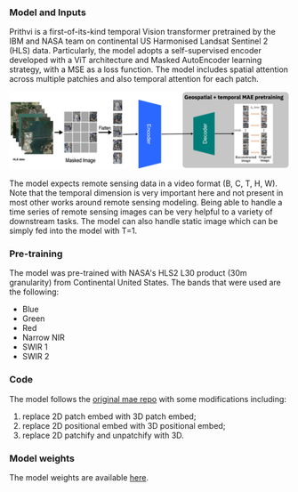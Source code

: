 
### Model and Inputs
Prithvi is a first-of-its-kind temporal Vision transformer pretrained by the IBM and NASA team on continental US Harmonised Landsat Sentinel 2 (HLS) data. Particularly, the model adopts a self-supervised encoder developed with a ViT architecture and Masked AutoEncoder learning strategy, with a MSE as a loss function. The model includes spatial attention across multiple patchies and also temporal attention for each patch. 

![](Prithvi_training.png)

The model expects remote sensing data in a video format (B, C, T, H, W). Note that the temporal dimension is very important here and not present in most 
other works around remote sensing modeling. Being able to handle a time series of remote sensing images can be very helpful to a variety of downstream tasks. The model can also handle static image which can be simply fed into the model with T=1.

### Pre-training
The model was pre-trained with NASA's HLS2 L30 product (30m granularity) from Continental United States. The bands that were used are the following: 

* Blue
* Green
* Red
* Narrow NIR
* SWIR 1
* SWIR 2

### Code
The model follows the [original mae repo](https://github.com/facebookresearch/mae) with some modifications including:
1. replace 2D patch embed with 3D patch embed;
2. replace 2D positional embed with 3D positional embed;
3. replace 2D patchify and unpatchify with 3D.

### Model weights
The model weights are available [here](https://huggingface.co/ibm-nasa-geospatial/Prithvi-100M/blob/main/Prithvi_100M.pt).